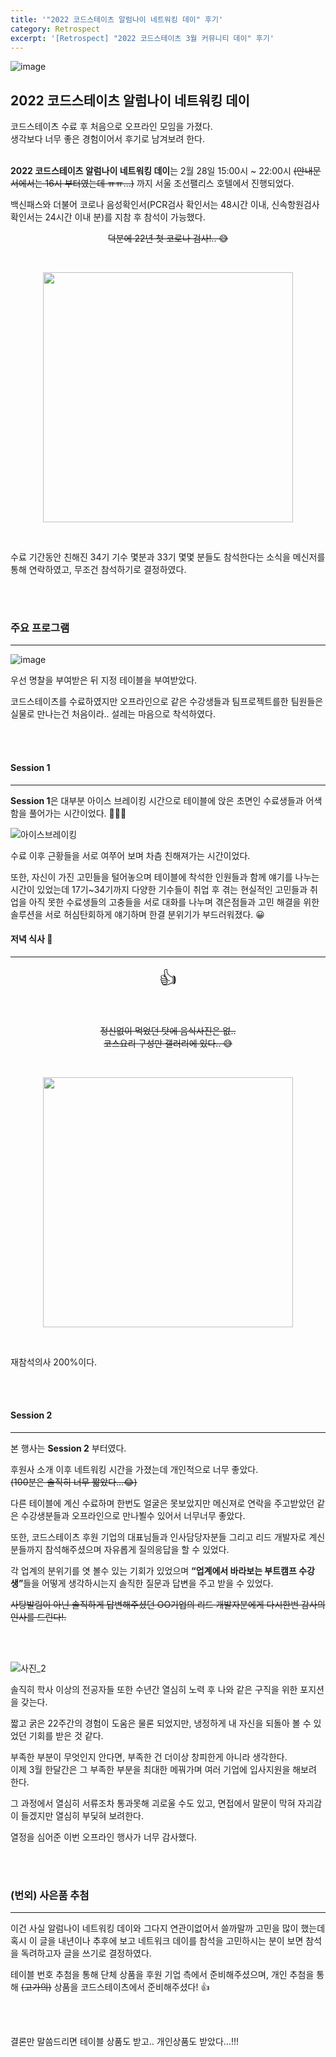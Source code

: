 ```yaml
---
title: '"2022 코드스테이츠 알럼나이 네트워킹 데이" 후기'
category: Retrospect
excerpt: '[Retrospect] "2022 코드스테이츠 3월 커뮤니티 데이" 후기'
---
```


<p><img src="https://user-images.githubusercontent.com/83164003/156393231-44fdf7f5-cb39-4409-b2eb-400efe1fb196.jpeg" alt="image" /></p>

<h2 id="2022-코드스테이츠-알럼나이-네트워킹-데이">2022 코드스테이츠 알럼나이 네트워킹 데이</h2>
<p>코드스테이츠 수료 후 처음으로 오프라인 모임을 가졌다.<br />
생각보다 너무 좋은 경험이어서 후기로 남겨보려 한다.
<br />
<br /></p>

<p><strong>2022 코드스테이츠 알럼나이 네트워킹 데이</strong>는 2월 28일 15:00시 ~ 22:00시 <del>(안내문서에서는 16시 부터였는데 ㅠㅠ…)</del> 까지 서울 조선팰리스 호텔에서 진행되었다.</p>

<p>백신패스와 더불어 코로나 음성확인서(PCR검사 확인서는 48시간 이내, 신속항원검사 확인서는 24시간 이내 분)를 지참 후 참석이 가능했다.</p>

<center><del>덕분에 22년 첫 코로나 검사!.. 😅</del></center>
<p><br /></p>
<center><img src="https://user-images.githubusercontent.com/83164003/156392075-acb2396a-4be8-4194-830a-39322bc2c074.jpg" width="400" /></center>
<p><br /></p>

<p>수료 기간동안 친해진 34기 기수 몇분과 33기 몇몇 분들도 참석한다는 소식을 메신저를 통해 연락하였고, 무조건 참석하기로 결정하였다.</p>

<p><br />
<br /></p>

<h3 id="주요-프로그램">주요 프로그램</h3>
<hr />

<p><img src="https://user-images.githubusercontent.com/83164003/156393571-3ebde042-e295-434d-8e7b-beb5735e9380.png" alt="image" />
<br /></p>

<p>우선 명찰을 부여받은 뒤 지정 테이블을 부여받았다.</p>

<p>코드스테이츠를 수료하였지만 오프라인으로 같은 수강생들과 팀프로젝트를한 팀원들은 실물로 만나는건 처음이라.. 설레는 마음으로 착석하였다.</p>

<p><br />
<br /></p>

<h4 id="session-1">Session 1</h4>
<hr />

<p><strong>Session 1</strong>은 대부분 아이스 브레이킹 시간으로 테이블에 앉은 초면인 수료생들과 어색함을 풀어가는 시간이었다. 🧑‍🤝‍🧑</p>

<p><img src="https://user-images.githubusercontent.com/83164003/156394838-d9191eba-85ce-4d15-a8c8-9be79778ff92.jpg" alt="아이스브레이킹" />
<br /></p>

<p>수료 이후 근황들을 서로 여쭈어 보며 차츰 친해져가는 시간이었다.</p>

<p>또한, 자신이 가진 고민들을 털어놓으며 테이블에 착석한 인원들과 함께 얘기를 나누는 시간이 있었는데 17기~34기까지 다양한 기수들이 취업 후 겪는 현실적인 고민들과 취업을 아직 못한 수료생들의 고충들을 서로 대화를 나누며 겪은점들과 고민 해결을 위한 솔루션을 서로 허심탄회하게 얘기하며 한결 분위기가 부드러워졌다. 😀</p>

<h4 id="저녁-식사-">저녁 식사 🍴</h4>
<hr />

<center><span style="font-size: 2em;">👍</span></center>
<p><br /></p>
<center><del>정신없이 먹었던 탓에 음식사진은 없..<br />코스요리 구성만 갤러리에 있다.. 😅</del></center>
<p><br /></p>
<center><img src="https://user-images.githubusercontent.com/83164003/156397592-2f0126bd-e0f1-47e7-a1bf-8c82b20bb3e8.jpg" width="400" /></center>
<p><br /></p>

<p>재참석의사 200%이다.</p>

<p><br />
<br /></p>

<h4 id="session-2">Session 2</h4>
<hr />

<p>본 행사는 <strong>Session 2</strong> 부터였다.</p>

<p>후원사 소개 이후 네트워킹 시간을 가졌는데 개인적으로 너무 좋았다.<br />
<del>(100분은 솔직히 너무 짧았다…😂)</del></p>

<p>다른 테이블에 계신 수료하며 한번도 얼굴은 못보았지만 메신져로 연락을 주고받았던 같은 수강생분들과 오프라인으로 만나뵐수 있어서 너무너무 좋았다.</p>

<p>또한, 코드스테이츠 후원 기업의 대표님들과 인사담당자분들 그리고 리드 개발자로 계신 분들까지 참석해주셨으며 자유롭게 질의응답을 할 수 있었다.</p>

<p>각 업계의 분위기를 엿 볼수 있는 기회가 있었으며 <strong>“업계에서 바라보는 부트캠프 수강생”</strong>들을 어떻게 생각하시는지 솔직한 질문과 답변을 주고 받을 수 있었다.</p>

<p><del>사탕발림이 아닌 솔직하게 답변해주셨던 OO기업의 리드 개발자분에게 다시한번 감사의 인사를 드린다!.</del></p>

<p><br />
<br /></p>

<p><img src="https://user-images.githubusercontent.com/83164003/156400137-e9e06664-0bf6-4143-a7e6-1bff5a7e72d7.jpg" alt="사진_2" /></p>

<p>솔직히 학사 이상의 전공자들 또한 수년간 열심히 노력 후 나와 같은 구직을 위한 포지션을 갖는다.</p>

<p>짧고 굵은 22주간의 경험이 도움은 물론 되었지만, 냉정하게 내 자신을 되돌아 볼 수 있었던 기회를 받은 것 같다.</p>

<p>부족한 부분이 무엇인지 안다면, 부족한 건 더이상 창피한게 아니라 생각한다.<br />
이제 3월 한달간은 그 부족한 부분을 최대한 메꿔가며 여러 기업에 입사지원을 해보려 한다.</p>

<p>그 과정에서 열심히 서류조차 통과못해 괴로울 수도 있고, 면접에서 말문이 막혀 자괴감이 들겠지만 열심히 부딫혀 보려한다.</p>

<p>열정을 심어준 이번 오프라인 행사가 너무 감사했다.</p>

<br>
<br>

<h3 id="번외-사은품-추첨">(번외) 사은품 추첨</h3>
<hr />

<p>이건 사실 알럼나이 네트워킹 데이와 그다지 연관이없어서 쓸까말까 고민을 많이 했는데 혹시 이 글을 내년이나 추후에 보고 네트워크 데이를 참석을 고민하시는 분이 보면 참석을 독려하고자 글을 쓰기로 결정하였다.</p>

<p>테이블 번호 추첨을 통해 단체 상품을 후원 기업 측에서 준비해주셨으며, 개인 추첨을 통해 <del>(고가의)</del> 상품을 코드스테이츠에서 준비해주셨다! 👍</p>

<p><br />
<br /></p>

<p>결론만 말씀드리면 테이블 상품도 받고.. 개인상품도 받았다…!!!</p>

<p><br />
<br /></p>
